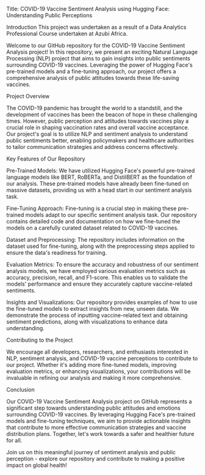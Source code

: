 Title: COVID-19 Vaccine Sentiment Analysis using Hugging Face: Understanding Public Perceptions

Introduction
This project was undertaken as a result of a Data Analytics Professional Course undertaken at Azubi Africa. 

Welcome to our GitHub repository for the COVID-19 Vaccine Sentiment Analysis project! In this repository, we present an exciting Natural Language Processing (NLP) project that aims to gain insights into public sentiments surrounding COVID-19 vaccines. Leveraging the power of Hugging Face's pre-trained models and a fine-tuning approach, our project offers a comprehensive analysis of public attitudes towards these life-saving vaccines.

Project Overview

The COVID-19 pandemic has brought the world to a standstill, and the development of vaccines has been the beacon of hope in these challenging times. However, public perception and attitudes towards vaccines play a crucial role in shaping vaccination rates and overall vaccine acceptance. Our project's goal is to utilize NLP and sentiment analysis to understand public sentiments better, enabling policymakers and healthcare authorities to tailor communication strategies and address concerns effectively.

Key Features of Our Repository

Pre-Trained Models: We have utilized Hugging Face's powerful pre-trained language models like BERT, RoBERTa, and DistilBERT as the foundation of our analysis. These pre-trained models have already been fine-tuned on massive datasets, providing us with a head start in our sentiment analysis task.

Fine-Tuning Approach: Fine-tuning is a crucial step in making these pre-trained models adapt to our specific sentiment analysis task. Our repository contains detailed code and documentation on how we fine-tuned the models on a carefully curated dataset related to COVID-19 vaccines.

Dataset and Preprocessing: The repository includes information on the dataset used for fine-tuning, along with the preprocessing steps applied to ensure the data's readiness for training.

Evaluation Metrics: To ensure the accuracy and robustness of our sentiment analysis models, we have employed various evaluation metrics such as accuracy, precision, recall, and F1-score. This enables us to validate the models' performance and ensure they accurately capture vaccine-related sentiments.

Insights and Visualizations: Our repository provides examples of how to use the fine-tuned models to extract insights from new, unseen data. We demonstrate the process of inputting vaccine-related text and obtaining sentiment predictions, along with visualizations to enhance data understanding.

Contributing to the Project

We encourage all developers, researchers, and enthusiasts interested in NLP, sentiment analysis, and COVID-19 vaccine perceptions to contribute to our project. Whether it's adding more fine-tuned models, improving evaluation metrics, or enhancing visualizations, your contributions will be invaluable in refining our analysis and making it more comprehensive.

Conclusion

Our COVID-19 Vaccine Sentiment Analysis project on GitHub represents a significant step towards understanding public attitudes and emotions surrounding COVID-19 vaccines. By leveraging Hugging Face's pre-trained models and fine-tuning techniques, we aim to provide actionable insights that contribute to more effective communication strategies and vaccine distribution plans. Together, let's work towards a safer and healthier future for all.

Join us on this meaningful journey of sentiment analysis and public perception - explore our repository and contribute to making a positive impact on global health!





